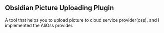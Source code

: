 ## Obsidian Picture Uploading Plugin

A tool that helps you to upload picture to cloud service provider(oss), and I implemented the AliOss provider.

